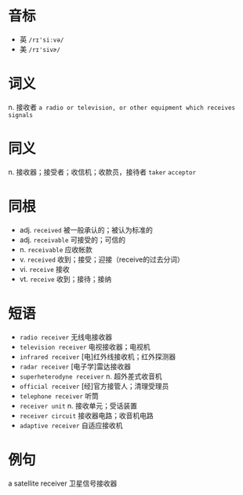 # 音标

- 英 `/rɪ'siːvə/`
- 美 `/rɪ'sivɚ/`

# 词义

n. 接收者
`a radio or television, or other equipment which receives signals`

# 同义

n. 接收器；接受者；收信机；收款员，接待者
`taker` `acceptor`

# 同根

- adj. `received` 被一般承认的；被认为标准的
- adj. `receivable` 可接受的；可信的
- n. `receivable` 应收帐款
- v. `received` 收到；接受；迎接（receive的过去分词）
- vi. `receive` 接收
- vt. `receive` 收到；接待；接纳

# 短语

- `radio receiver` 无线电接收器
- `television receiver` 电视接收器；电视机
- `infrared receiver` [电]红外线接收机；红外探测器
- `radar receiver` [电子学]雷达接收器
- `superheterodyne receiver` n. 超外差式收音机
- `official receiver` [经]官方接管人；清理受理员
- `telephone receiver` 听筒
- `receiver unit` n. 接收单元；受话装置
- `receiver circuit` 接收器电路；收音机电路
- `adaptive receiver` 自适应接收机

# 例句

a satellite receiver
卫星信号接收器



